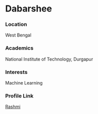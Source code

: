 # Dabarshee 

### Location

West Bengal

### Academics

National Institute of Technology, Durgapur

### Interests

Machine Learning


### Profile Link

[Rashmi](https://github.com/rashmi-dgp)
